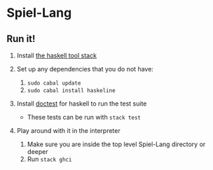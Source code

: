 # Spiel-Lang

## Run it! 
1. Install [the haskell tool stack](https://docs.haskellstack.org/en/stable/install_and_upgrade/)
2. Set up any dependencies that you do not have: 
   1. `sudo cabal update` 
   2. `sudo cabal install haskeline` 
   
3. Install [doctest](https://hackage.haskell.org/package/doctest) for haskell to run the test suite
   * These tests can be run with `stack test`
  
4. Play around with it in the interpreter 
   1. Make sure you are inside the top level Spiel-Lang directory or deeper
   2. Run `stack ghci`
